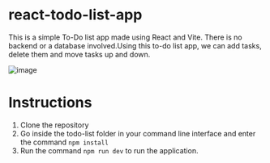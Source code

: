 # react-todo-list-app
This is a simple To-Do list app made using React and Vite. There is no backend or a database involved.Using this to-do list app, we can add tasks, delete them and move tasks up and down.

![image](https://github.com/Rama2043/react-todo-list-app/assets/123226563/0d09a648-de22-4905-9b70-39635af797eb)


# Instructions
1. Clone the repository
2. Go inside the todo-list folder in your command line interface and enter the command
  ```npm install```
3. Run the command ```npm run dev``` to run the application.
